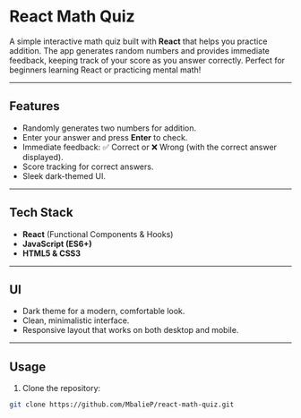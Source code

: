 # React Math Quiz

A simple interactive math quiz built with **React** that helps you practice addition. The app generates random numbers and provides immediate feedback, keeping track of your score as you answer correctly. Perfect for beginners learning React or practicing mental math!

---

##  Features

- Randomly generates two numbers for addition.
- Enter your answer and press **Enter** to check.
- Immediate feedback: ✅ Correct or ❌ Wrong (with the correct answer displayed).
- Score tracking for correct answers.
- Sleek dark-themed UI.

---

##  Tech Stack

- **React** (Functional Components & Hooks)
- **JavaScript (ES6+)**
- **HTML5 & CSS3**

---

## UI

- Dark theme for a modern, comfortable look.
- Clean, minimalistic interface.
- Responsive layout that works on both desktop and mobile.

---

##  Usage

1. Clone the repository:

```bash
git clone https://github.com/MbalieP/react-math-quiz.git
